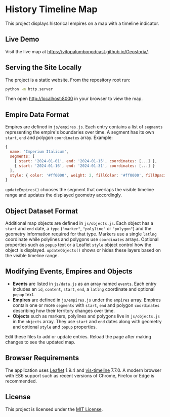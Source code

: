 # History Timeline Map

This project displays historical empires on a map with a timeline indicator.

## Live Demo

Visit the live map at <https://vitopalumbopodcast.github.io/Geostoria/>.

## Serving the Site Locally

The project is a static website. From the repository root run:

```bash
python -m http.server
```

Then open <http://localhost:8000> in your browser to view the map.

## Empire Data Format

Empires are defined in `js/empires.js`. Each entry contains a list of
`segments` representing the empire's boundaries over time. A segment has its own
`start`, `end` and polygon `coordinates` array. Example:

```javascript
{
  name: 'Imperium Italicum',
  segments: [
    { start: '2024-01-01', end: '2024-01-15', coordinates: [...] },
    { start: '2024-01-16', end: '2024-01-31', coordinates: [...] }
  ],
  style: { color: '#ff0000', weight: 2, fillColor: '#ff0000', fillOpacity: 0.3 }
}
```

`updateEmpires()` chooses the segment that overlaps the visible timeline range
and updates the displayed geometry accordingly.

## Object Dataset Format

Additional map objects are defined in `js/objects.js`. Each object has a
`start` and `end` date, a `type` (`"marker"`, `"polyline"` or `"polygon"`) and the
geometry information required for that type. Markers use a single `latlng`
coordinate while polylines and polygons use `coordinates` arrays. Optional
properties such as `popup` text or a Leaflet `style` object control how the
object is displayed. `updateObjects()` shows or hides these layers based on the
visible timeline range.

## Modifying Events, Empires and Objects

* **Events** are listed in `js/data.js` as an array named `events`. Each entry
  includes an `id`, `content`, `start`, `end`, a `latlng` coordinate and optional
  `popup` text.
* **Empires** are defined in `js/empires.js` under the `empires` array. Empires
  contain one or more `segments` with `start`, `end` and polygon `coordinates`
  describing how their territory changes over time.
* **Objects** such as markers, polylines and polygons live in `js/objects.js` in
  the `objects` array. They use `start` and `end` dates along with geometry and
  optional `style` and `popup` properties.

Edit these files to add or update entries. Reload the page after making changes
to see the updated map.

## Browser Requirements

The application uses [Leaflet](https://leafletjs.com/) 1.9.4 and
[vis-timeline](https://visjs.github.io/vis-timeline/) 7.7.0. A modern
browser with ES6 support such as recent versions of Chrome, Firefox or Edge is
recommended.

## License

This project is licensed under the [MIT License](LICENSE).
